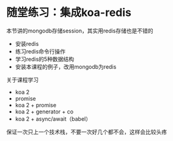 # 随堂练习：集成koa-redis

本节讲的mongodb存储session，其实用redis存储也是不错的

- 安装redis
- 练习redis命令行操作
- 学习redis的5种数据结构
- 安装本课程的例子，改用mongodb为redis

关于课程学习

- koa 2
- promise 
- koa 2 + promise
- koa 2 + generator + co
- koa 2 + async/await（babel）

保证一次只上一个技术栈，不要一次好几个都不会，这样会比较头疼